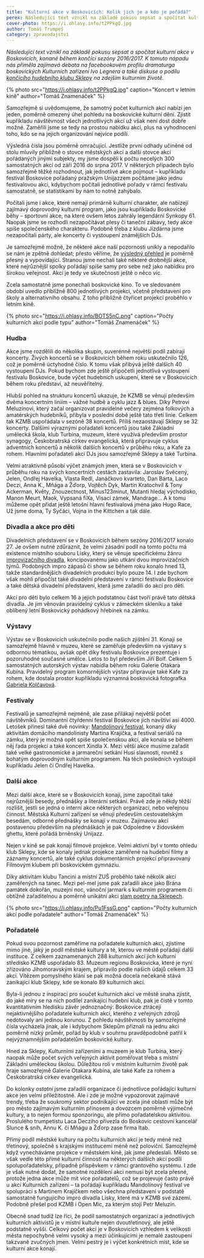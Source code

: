 ```yaml
---
title: "Kulturní akce v Boskovicích: Kolik jich je a kdo je pořádá?"
perex: Následující text vznikl na základě pokusu sepsat a spočítat kulturní akce v Boskovicích, konané během končící sezóny 2016/2017.
cover-photo: https://i.ohlasy.info/t2PPkgQ.jpg
author: Tomáš Trumpeš
category: zpravodajství
---
```


*Následující text vznikl na základě pokusu sepsat a spočítat kulturní akce v Boskovicích, konané během končící sezóny 2016/2017. K tomuto nápadu nás přiměla zajímavá debata na facebookovém profilu dramaturga boskovických Kulturních zařízení Ivo Legnera a také diskuse o podílu [končícího hudebního klubu Sklepy](http://www.ohlasy.info/clanky/2017/07/konec-sklepu.html) na zdejším kulturním životě.*

{% photo src="https://i.ohlasy.info/t2PPkgQ.jpg" caption="Koncert v letním kině" author="Tomáš Znamenáček" %}

Samozřejmě si uvědomujeme, že samotný počet kulturních akcí nabízí jen jeden, poměrně omezený úhel pohledu na boskovické kulturní dění. Zjistit kupříkladu návštěvnost všech jednotlivých akcí už však není dost dobře možné. Zaměřili jsme se tedy na prostou nabídku akcí, plus na vyhodnocení toho, kdo se na jejich organizování nejvíce podílí.

Výsledná čísla jsou poměrně omračující. Jestliže první odhady učiněné od stolu mluvily přibližně o stovce městských akcí a další stovce akcí pořádaných jinými subjekty, my jsme dospěli k počtu necelých 300 samostatných akcí od září 2016 do srpna 2017. V některých případech bylo samozřejmě těžké rozhodnout, jak jednotlivé akce pojmout – kupříkladu festival Boskovice pořádaný pražským Unijazzem počítáme jako jednu festivalovou akci, kdybychom počítali jednotlivé pořady v rámci festivalu samostatně, se statistikami by nám to notně zahýbalo.

Počítali jsme i akce, které nemají primárně kulturní charakter, ale nabízejí zajímavý doprovodný kulturní program, jako jsou kupříkladu Boskovické běhy – sportovní akce, na které ovšem letos zahrály legendární Synkopy 61. Naopak jsme se rozhodli nezapočítávat plesy či taneční zábavy, tedy akce spíše společenského charakteru. Podobně třeba z klubu Jízdárna jsme nezapočítali párty, ale koncerty či vystoupení známějších DJs.

Je samozřejmě možné, že některé akce naší pozornosti unikly a nepodařilo se nám je zpětně dohledat; přesto věříme, že [výsledný přehled](https://docs.google.com/spreadsheets/d/1CAXcg3nQJwQqILRq_QYaGTfnS8-K5WzakxBr95whvYs/edit) je poměrně přesný a vypovídající. Stranou jsme nechali také některé drobnější akce, které nejrůznější spolky pořádají spíše samy pro sebe než jako nabídku pro širokou veřejnost. Akcí je tedy ve skutečnosti ještě o něco víc.

Zcela samostatně jsme ponechali boskovické kino. To ve sledovaném období uvedlo přibližně 800 jednotlivých projekci, včetně představení pro školy a alternativního obsahu. Z toho přibližně čtyřicet projekcí proběhlo v letním kině.

{% photo src="https://i.ohlasy.info/BOTS5nC.png" caption="Počty kulturních akcí podle typu" author="Tomáš Znamenáček" %}

### Hudba

Akce jsme rozdělili do několika skupin, suverénně největší podíl zabírají koncerty. Živých koncertů se v Boskovicích během roku uskutečnilo 126, což je poměrně úctyhodné číslo. K tomu však přibývá ještě dalších 40 vystoupení DJs. Pokud bychom zde ještě připočetli jednotlivá vystoupení festivalu Boskovice, bude výčet hudebních uskupení, které se v Boskovicích během roku představí, až neuvěřitelný.

Hlubší pohled na strukturu koncertů ukazuje, že KZMB se věnují především dvěma koncertním liniím – vážné hudbě a cyklu jazz & blues. Díky Petrovi Meluzínovi, který začal organizovat pravidelné večery zejména folkových a amatérských hudebníků, přibyla v poslední době ještě tato třetí linie. Celkem tak KZMB uspořádala v sezóně 38 koncertů. Příliš nezaostávají Sklepy se 32 koncerty. Dalšími výraznými pořadateli koncertů jsou také Základní umělecká škola, klub Turbína, muzeum, které využívá především prostor synagogy, Českobratrská církev evangelická, která připravuje cyklus adventních koncertů a několik dalších koncertů v průběhu roku, a Kafe za rohem. Hlavními pořadateli akcí DJs jsou samozřejmě Sklepy a také Turbína.

Velmi atraktivně působí výčet známých jmen, která se v Boskovicích v průběhu roku na svých koncertních cestách zastavila: Jaroslav Svěcený, Jelen, Ondřej Havelka, Vlasta Redl, Janáčkovo kvarteto, Dan Bárta, Laco Deczi, Anna K., Mňága a Žďorp, Vojtěch Dyk, Martin Kratochvíl & Tony Ackerman, Květy, Znouzectnost, Minus123minut, Mutanti hledaj východisko, Manon Meurt, Maok, Vypsaná fiXa, Visací zámek, Mandrage… A k tomu můžeme opět přidat ještě letošní hlavní festivalová jména jako Hugo Race, Už jsme doma, Ty Syčáci, Vojna in the Kittchen a tak dále.

### Divadla a akce pro děti

Divadelních představení se v Boskovicích během sezóny 2016/2017 konalo 27. Je ovšem nutné zdůraznit, že velmi zásadní podíl na tomto počtu má existence místního souboru Lísky, který se věnuje specifickému žánru [improvizačního divadla](http://www.ohlasy.info/clanky/2016/06/rozhovor-impro.html), koncipovanému jako utkání dvou improvizačních týmů. Podobných impro zápasů či show se během roku konalo hned 13, takže standardnějších divadelních produkcí bylo pouze 14. I zde bychom však mohli připočíst také divadelní představení v rámci festivalu Boskovice a také dětská divadelní představení, která jsme zařadili do akcí pro děti.

Akcí pro děti bylo celkem 16 a jejich podstatnou část tvoří právě tato dětská divadla. Je jim věnován pravidelný cyklus v zámeckém skleníku a také oblíbený letní Boskovický pohádkový hřebínek na zámku.

### Výstavy

Výstav se v Boskovicích uskutečnilo podle našich zjištění 31. Konají se samozřejmě hlavně v muzeu, které se zaměřuje především na výstavy s odbornou tématikou, avšak opět díky festivalu Boskovice prezentuje i pozoruhodné současné umělce. Letos to byl především Jiří Bolf. Celkem 5 samostatných autorských výstav nabídla během roku Galerie Otakara Kubína. Pravidelný program komornějších výstav připravuje také Kafe za rohem, kde dostala prostor kupříkladu významná boskovická fotografka [Gabriela Kolčavová](http://www.ohlasy.info/clanky/2015/08/rozhovor-gabriela-kolcavova.html).

### Festivaly

Festivalů je samozřejmě nejméně, ale zase přilákají největší počet návštěvníků. Dominantní čtyřdenní festival Boskovice jich navštíví asi 4000. Letošek přinesl také dvě novinky: [Mandolínový festival](http://www.ohlasy.info/clanky/2017/03/mandolinovy-festival.html), konaný díky aktivitám domácího mandolinisty Martina Krajíčka, a festival seriálů na zámku, který je možná opět spíše společenskou akcí, ale konala se během něj řada projekcí a také koncert Xindla X. Mezi větší akce musíme zařadit také velké gastronomické a jarmareční setkání Husí slavnosti, rovněž s bohatým doprovodným kulturním programem. Na těch posledních vystoupil kupříkladu Jelen či Ondřej Havelka.

### Další akce

Mezi další akce, které se v Boskovicích konají, jsme započítali také nejrůznější besedy, přednášky a literární setkání. Právě zde je někdy těžší rozlišit, jestli se jedná o interní akce některých organizací, nebo veřejnou činnost. Městská Kulturní zařízení se věnují především cestovatelským besedám, odborné přednášky se konají v muzeu. Zajímavou akcí postavenou především na přednáškách je pak Odpoledne v židovském ghettu, které pořádá brněnský Unijazz.

Nejen v kině se pak konají filmové projekce. Velmi aktivní byl v tomto ohledu klub Sklepy, kde se konaly jednak projekce zaměřené na hudební filmy a záznamy koncertů, ale také cyklus dokumentárních projekcí připravovaný Filmovým klubem při boskovickém gymnáziu.

Díky aktivitám klubu Tancini a místní ZUŠ proběhlo také několik akcí zaměřených na tanec. Mezi pel-mel jsme pak zařadili akce jako Brána památek dokořán, muzejní noc, vánoční jarmark s kulturním programem či obtížně zařaditelnou a poměrně unikátní akci [slam poetry na Sklepech](http://www.ohlasy.info/clanky/2017/04/slam-kamila.html).

{% photo src="https://i.ohlasy.info/Pu1FssG.png" caption="Počty kulturních akcí podle pořadatele" author="Tomáš Znamenáček" %}

### Pořadatelé

Pokud svou pozornost zaměříme na pořadatele kulturních akcí, zjistíme mimo jiné, jaký je podíl městské kultury a té, kterou ve městě pořádají další instituce. Z celkem zaznamenaných 288 kulturních akcí jich kulturní středisko KZMB uspořádalo 83. Muzeum regionu Boskovicka, které je nyní zřizováno Jihomoravským krajem, připravilo podle našich údajů celkem 33 akcí. Vítězem pomyslného klání se pak možná docela nečekaně stává zanikající klub Sklepy, kde se konalo 89 kulturních akcí.

Byla-li jednou z inspirací pro součet kulturních akcí ve městě snaha zjistit, do jaké míry se na nich podílel zanikající hudební klub, pak je čistě v tomto kvantitativním hledisku závěr jednoznačný: Boskovice ztrácejí nejaktivnějšího pořadatele kulturních akcí, kterého z veřejných zdrojů nedotovaly ani jedinou korunou. Z pohledu návštěvnosti by samozřejmě čísla vycházela jinak, ale i kdybychom Sklepům přiznali na jednu akci poměrně nízký průměr, pořád by klub v souhrnu pravděpodobně patřil k nejvýznamnějším pořadatelům boskovické kultury.

Hned za Sklepy, Kulturními zařízeními a muzeem je klub Turbína, který naopak může počet svých veřejných aktivit poměřovat třeba s místní Základní uměleckou školou. Důležitou roli v místním kulturním životě pak hraje samozřejmě Galerie Otakara Kubína, ale také Kafe za rohem a Českobratrská církev evangelická.

Do kolonky *ostatní* jsme zařadili organizace či jednotlivce pořádající kulturní akce jen velmi příležitostně. Ale i zde je možné vypozorovat zajímavé trendy, třeba že soukromý sektor podnikající ve zcela jiné oblasti může být pro město zajímavým kulturním přínosem a dovozcem poměrně výjimečné kultury, a to nejen formou sponzoringu, ale přímo pořadatelskou aktivitou. Proslulého trumpetistu Laca Decziho přivezla do Boskovic cestovní kancelář Slunce & sníh, Annu K. či Mňágu a Žďorp zase firma Itab.

Přímý podíl městské kultury na počtu kulturních akcí je tedy méně než třetinový, společně s krajskými institucemi méně než poloviční. Samozřejmě když vynecháváme projekce v městském kině, jak jsme předeslali. Město se však vedle této přímé kulturní činnosti na některých dalších akcí podílí spolupořadatelsky, případně příspěvkem v rámci grantového systému. I zde je však nutné dodat, že samotné rozdělení akci nemusí být zcela přesné, protože jedna akce může mít více pořadatelů, což se projevuje často právě u akcí Kulturních zařízení – ta pořádají kupříkladu Mandolínový festival ve spolupráci s Martinem Krajíčkem nebo všechna představení v podstatě samostatně fungujícího impro divadla Lísky, které má v KZMB své zázemí. Podobně přešel pod KZMB i Open Mic, za kterým stojí Petr Meluzín. 

Obecně snad tudíž lze říci, že podíl samostatných organizací a jednotlivých kulturních aktivistů je v místní kultuře nejen dvoutřetinový, ale ještě podstatně vyšší. Celkový počet akcí je v Boskovicích vzhledem k velikosti města nepochybně velmi vysoký a mezi účinkujícími je nemalé zastoupení takzvaně zvučných jmen. Velmi pestrý je i výčet konkrétních míst, kde se kulturní akce konají.

